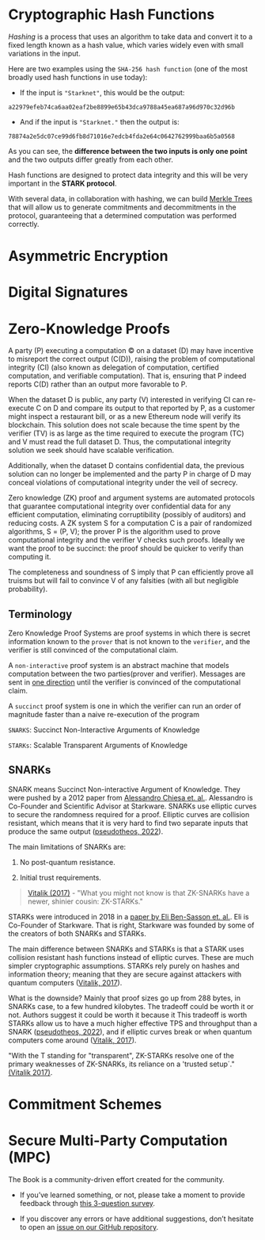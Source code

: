 # Cryptographic Hash Functions

*Hashing* is a process that uses an algorithm to take data and convert
it to a fixed length known as a hash value, which varies widely even
with small variations in the input.

Here are two examples using the `SHA-256 hash function` (one of the most
broadly used hash functions in use today):

-   If the input is `"Starknet"`, this would be the output:

`a22979efeb74ca6aa02eaf2be8899e65b43dca9788a45ea687a96d970c32d96b`

-   And if the input is `"Starknet."` then the output is:

`78874a2e5dc07ce99d6fb8d71016e7edcb4fda2e64c0642762999baa6b5a0568`

As you can see, the **difference between the two inputs is only one
point** and the two outputs differ greatly from each other.

Hash functions are designed to protect data integrity and this will be
very important in the **STARK protocol**.

With several data, in collaboration with hashing, we can build [Merkle
Trees](https://en.wikipedia.org/wiki/Merkle_tree) that will allow us to
generate commitments and decommitments in the protocol, guaranteeing
that a determined computation was performed correctly.

# Asymmetric Encryption

# Digital Signatures

# Zero-Knowledge Proofs

A party (P) executing a computation © on a dataset (D) may have
incentive to misreport the correct output (C(D)), raising the problem of
computational integrity (CI) (also known as delegation of computation,
certified computation, and verifiable computation). That is, ensuring
that P indeed reports C(D) rather than an output more favorable to P.

When the dataset D is public, any party (V) interested in verifying CI
can re-execute C on D and compare its output to that reported by P, as a
customer might inspect a restaurant bill, or as a new Ethereum node will
verify its blockchain. This solution does not scale because the time
spent by the verifier (TV) is as large as the time required to execute
the program (TC) and V must read the full dataset D. Thus, the
computational integrity solution we seek should have scalable
verification.

Additionally, when the dataset D contains confidential data, the
previous solution can no longer be implemented and the party P in charge
of D may conceal violations of computational integrity under the veil of
secrecy.

Zero knowledge (ZK) proof and argument systems are automated protocols
that guarantee computational integrity over confidential data for any
efficient computation, eliminating corruptibility (possibly of auditors)
and reducing costs. A ZK system S for a computation C is a pair of
randomized algorithms, S = (P, V); the prover P is the algorithm used to
prove computational integrity and the verifier V checks such proofs.
Ideally we want the proof to be succinct: the proof should be quicker to
verify than computing it.

The completeness and soundness of S imply that P can efficiently prove
all truisms but will fail to convince V of any falsities (with all but
negligible probability).

## Terminology

Zero Knowledge Proof Systems are proof systems in which there is secret
information known to the `prover` that is not known to the `verifier`,
and the verifier is still convinced of the computational claim.

A `non-interactive` proof system is an abstract machine that models
computation between the two parties(prover and verifier). Messages are
sent in [one direction](https://www.youtube.com/watch?v=QJO3ROT-A4E)
until the verifier is convinced of the computational claim.

A `succinct` proof system is one in which the verifier can run an order
of magnitude faster than a naive re-execution of the program

`SNARKS`: Succinct Non-Interactive Arguments of Knowledge

`STARKs`: Scalable Transparent Arguments of Knowledge

## SNARKs

SNARK means Succinct Non-interactive Argument of Knowledge. They were
pushed by a 2012 paper from [Alessandro Chiesa et.
al.](https://dl.acm.org/doi/10.1145/2090236.2090263). Alessandro is
Co-Founder and Scientific Advisor at Starkware. SNARKs use elliptic
curves to secure the randomness required for a proof. Elliptic curves
are collision resistant, which means that it is very hard to find two
separate inputs that produce the same output ([pseudotheos,
2022](https://pseudotheos.mirror.xyz/_LAi4cCFz2gaC-3WgNmri1eTvckA32L7v31A8saJvqg)).

The main limitations of SNARKs are:

1.  No post-quantum resistance.

2.  Initial trust requirements.

> [Vitalik
> (2017)](https://vitalik.ca/general/2017/11/09/starks_part_1.html) -
> "What you might not know is that ZK-SNARKs have a newer, shinier
> cousin: ZK-STARKs."

STARKs were introduced in 2018 in a [paper by Eli Ben-Sasson et.
al.](https://eprint.iacr.org/2018/046.pdf). Eli is Co-Founder of
Starkware. That is right, Starkware was founded by some of the creators
of both SNARKs and STARKs.

The main difference between SNARKs and STARKs is that a STARK uses
collision resistant hash functions instead of elliptic curves. These are
much simpler cryptographic assumptions. STARKs rely purely on hashes and
information theory; meaning that they are secure against attackers with
quantum computers ([Vitalik,
2017](https://vitalik.ca/general/2017/11/09/starks_part_1.html)).

What is the downside? Mainly that proof sizes go up from 288 bytes, in
SNARKs case, to a few hundred kilobytes. The tradeoff could be worth it
or not. Authors suggest it could be worth it because it This tradeoff is
worth STARKs allow us to have a much higher effective TPS and throughput
than a SNARK ([pseudotheos,
2022](https://pseudotheos.mirror.xyz/_LAi4cCFz2gaC-3WgNmri1eTvckA32L7v31A8saJvqg)),
and if elliptic curves break or when quantum computers come around
([Vitalik,
2017](https://vitalik.ca/general/2017/11/09/starks_part_1.html)).

"With the T standing for "transparent", ZK-STARKs resolve one of the
primary weaknesses of ZK-SNARKs, its reliance on a 'trusted setup´."
[(Vitalik
2017)](https://vitalik.ca/general/2017/11/09/starks_part_1.html).

# Commitment Schemes

# Secure Multi-Party Computation (MPC)

The Book is a community-driven effort created for the community.

-   If you’ve learned something, or not, please take a moment to provide
    feedback through [this 3-question
    survey](https://a.sprig.com/WTRtdlh2VUlja09lfnNpZDo4MTQyYTlmMy03NzdkLTQ0NDEtOTBiZC01ZjAyNDU0ZDgxMzU=).

-   If you discover any errors or have additional suggestions, don’t
    hesitate to open an [issue on our GitHub
    repository](https://github.com/starknet-edu/starknetbook/issues).
